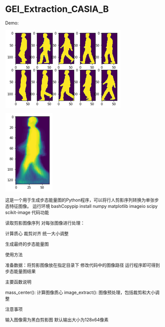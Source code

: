# GEI_Extraction_CASIA_B

Demo:

![](https://raw.githubusercontent.com/mmix574/GEI_Extraction_CASIA_B/master/demo_image/1.png)

![](https://raw.githubusercontent.com/mmix574/GEI_Extraction_CASIA_B/master/demo_image/2.png)


这是一个用于生成步态能量图的Python程序，可以将行人剪影序列转换为单张步态特征图像。
运行环境
bashCopypip install numpy matplotlib imageio scipy scikit-image
代码功能

读取剪影图像序列
对每张图像进行处理：

计算质心
裁剪对齐
统一大小调整


生成最终的步态能量图

使用方法

准备数据：将剪影图像放在指定目录下
修改代码中的图像路径
运行程序即可得到步态能量图结果

主要函数说明

mass_center(): 计算图像质心
image_extract(): 图像预处理，包括裁剪和大小调整

注意事项

输入图像需为黑白剪影图
默认输出大小为128x64像素
